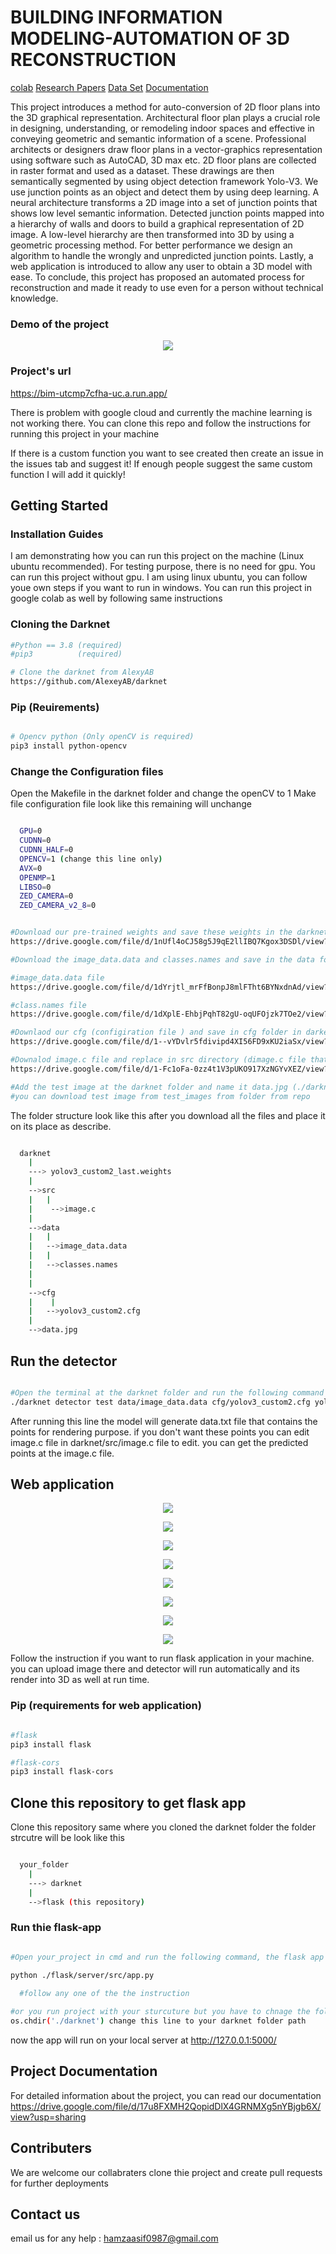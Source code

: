# BUILDING INFORMATION MODELING-AUTOMATION OF 3D RECONSTRUCTION 
[colab](https://colab.research.google.com/drive/1BzDPxoMdxujfr4oa-GpBeUyM53HRl3Uf)
[Research Papers](https://drive.google.com/drive/folders/158C8WPONIfeXPt0sR6XoaGPvizsOnsXt?usp=sharing)
[Data Set](https://drive.google.com/drive/folders/1zPIkAuGwncZM1ecHdysdUZiOIh6G8IRE?usp=sharing)
[Documentation](https://drive.google.com/file/d/17u8FXMH2QopidDlX4GRNMXg5nYBjgb6X/view?usp=sharing)

This project introduces a method for auto-conversion of 2D floor plans into the 3D graphical representation. Architectural floor plan plays a crucial role in designing, understanding, or remodeling indoor spaces and effective in conveying geometric and semantic information of a scene. Professional architects or designers draw floor plans in a vector-graphics representation using software such as AutoCAD, 3D max etc.
2D floor plans are collected in raster format and used as a dataset. These drawings are then semantically segmented by using object detection framework Yolo-V3. We use junction points as an object and detect them by using deep learning. A neural architecture transforms a 2D image into a set of junction points that shows low level semantic information. 
Detected junction points mapped into a hierarchy of walls and doors to build a graphical representation of 2D image. A low-level hierarchy are then transformed into 3D by using a geometric processing method. For better performance we design an algorithm to handle the wrongly and unpredicted junction points. Lastly, a web application is introduced to allow any user to obtain a 3D model with ease. 
To conclude, this project has proposed an automated process for reconstruction and made it ready to use even for a person without technical knowledge.



### Demo of the project
<p align="center"><img src="demo-images/output.gif"\></p>

### Project's url
https://bim-utcmp7cfha-uc.a.run.app/


There is problem with google cloud and currently the machine learning is not working there. You can clone this repo and follow the instructions for running this project in your machine


If there is a custom function you want to see created then create an issue in the issues tab and suggest it! If enough people suggest the same custom function I will add it quickly!

## Getting Started
### Installation Guides

I am demonstrating how you can run this project on the machine (Linux ubuntu recommended). For testing purpose, there is no need for gpu. You can run this project without gpu. I am using linux ubuntu, you can follow youe own steps if you want to run in windows. You can run this project in google colab as well by following same instructions

### Cloning the Darknet
```bash
#Python == 3.8 (required)
#pip3          (required)

# Clone the darknet from AlexyAB
https://github.com/AlexeyAB/darknet 

```

### Pip (Reuirements)

```bash

# Opencv python (Only openCV is required)
pip3 install python-opencv

```
### Change the Configuration files

Open the Makefile in the darknet folder and change the openCV to 1 
Make file configuration file look like this remaining will unchange
```bash

  GPU=0
  CUDNN=0
  CUDNN_HALF=0
  OPENCV=1 (change this line only)
  AVX=0
  OPENMP=1
  LIBSO=0
  ZED_CAMERA=0
  ZED_CAMERA_v2_8=0
```


```bash

#Download our pre-trained weights and save these weights in the darknet folder
https://drive.google.com/file/d/1nUfl4oCJ58g5J9qE2llIBQ7Kgox3DSDl/view?usp=sharing

#Download the image_data.data and classes.names and save in the data folder (./darknet/data)

#image_data.data file
https://drive.google.com/file/d/1dYrjtl_mrFfBonpJ8mlFTht6BYNxdnAd/view?usp=sharing

#class.names file 
https://drive.google.com/file/d/1dXplE-EhbjPqhT82gU-oqUFOjzk7TOe2/view?usp=sharing

#Downlaod our cfg (configiration file ) and save in cfg folder in darkent (./darknet/cfg)
https://drive.google.com/file/d/1--vYDvlr5fdivipd4XI56FD9xKU2iaSx/view?usp=sharing

#Downalod image.c file and replace in src directory (dimage.c file that contain in darknet folder contains error you have to resolve it manually if you are not using our image.c file, furter we add our algorthm that improves its accuracy and return the bounding boxes as well) (./darknet/src)
https://drive.google.com/file/d/1-Fc1oFa-0zz4t1V3pUKO917XzNGYvXEZ/view?usp=sharing

#Add the test image at the darknet folder and name it data.jpg (./darknet/data.jpg)
#you can download test image from test_images from folder from repo

```
The folder structure look like this after you download all the files and place it on its place as describe.

```bash

  darknet
    |
    ---> yolov3_custom2_last.weights
    |
    -->src
    |   |
    |    -->image.c
    |
    -->data
    |   |
    |   -->image_data.data
    |   |
    |   -->classes.names
    |
    |
    -->cfg
    |    |
    |   -->yolov3_custom2.cfg
    |
    -->data.jpg

```
## Run the detector 
```bash

#Open the terminal at the darknet folder and run the following command
./darknet detector test data/image_data.data cfg/yolov3_custom2.cfg yolov3_custom2_last.weights data.jpg -thresh 0.15

```
After running this line the model will generate data.txt file that contains the points for rendering purpose. if you don't want these points you can edit image.c file in darknet/src/image.c file to edit. you can get the predicted points at the image.c file.

## Web application 


<p align="center"><img src="demo-images/home.png"\></p>

<p align="center"><img src="demo-images/instructions.png"\></p>

<p align="center"><img src="demo-images/upload.png"\></p>

<p align="center"><img src="demo-images/demo1.png"\></p>

<p align="center"><img src="demo-images/demo2.png"\></p>

<p align="center"><img src="demo-images/features.png"\></p>

<p align="center"><img src="demo-images/aboutus.png"\></p> 

<p align="center"><img src="demo-images/team.png"\></p> 


Follow the instruction if you want to run flask application in your machine. you can upload image there and detector will run automatically and its render into 3D as well at run time.

### Pip (requirements for web application)

```bash

#flask
pip3 install flask

#flask-cors
pip3 install flask-cors

```

## Clone this repository to get flask app

Clone this repository same where you cloned the darknet folder the folder strcutre will be look like this

```bash

  your_folder
    |
    ---> darknet
    |
    -->flask (this repository)

```

### Run thie flask-app

```bash

#Open your_project in cmd and run the following command, the flask app will run automatically (before running flask app make sure your darknet is working properly)

python ./flask/server/src/app.py
  
  #follow any one of the the instruction

#or you run project with your sturcuture but you have to chnage the folder path in ./flask/server/app.py file
os.chdir('./darknet') change this line to your darknet folder path

```
now the app will run on your local server at http://127.0.0.1:5000/

## Project Documentation  
For detailed information about the project, you can read our documentation 
https://drive.google.com/file/d/17u8FXMH2QopidDlX4GRNMXg5nYBjgb6X/view?usp=sharing

## Contributers 

We are welcome our collabraters clone thie project and create pull requests for further deployments

## Contact us 

email us for any help : hamzaasif0987@gmail.com
